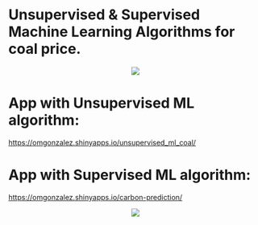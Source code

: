# Unsupervised & Supervised Machine Learning Algorithms for coal price.

<div style="text-align:center"><img src="https://programandoconro.files.wordpress.com/2019/07/cropped-net-2.png?w=300" /></div>

# App with Unsupervised ML algorithm:
https://omgonzalez.shinyapps.io/unsupervised_ml_coal/

# App with Supervised ML algorithm:
https://omgonzalez.shinyapps.io/carbon-prediction/

<div style="text-align:center"><img src="https://github.com/progamandoconro/termoelectric/blob/master/Screenshot%20from%202019-10-01%2013-14-44.png?raw=true" /></div>
